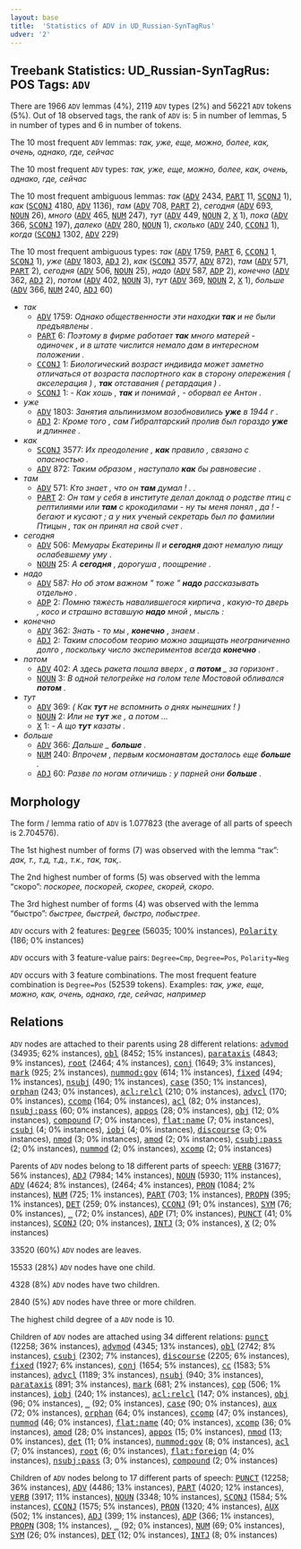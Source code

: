 ```yaml
---
layout: base
title:  'Statistics of ADV in UD_Russian-SynTagRus'
udver: '2'
---
```


## Treebank Statistics: UD_Russian-SynTagRus: POS Tags: `ADV`

There are 1966 `ADV` lemmas (4%), 2119 `ADV` types (2%) and 56221 `ADV` tokens (5%).
Out of 18 observed tags, the rank of `ADV` is: 5 in number of lemmas, 5 in number of types and 6 in number of tokens.

The 10 most frequent `ADV` lemmas: <em>так, уже, еще, можно, более, как, очень, однако, где, сейчас</em>

The 10 most frequent `ADV` types:  <em>так, уже, еще, можно, более, как, очень, однако, где, сейчас</em>

The 10 most frequent ambiguous lemmas: <em>так</em> (<tt><a href="ru_syntagrus-pos-ADV.html">ADV</a></tt> 2434, <tt><a href="ru_syntagrus-pos-PART.html">PART</a></tt> 11, <tt><a href="ru_syntagrus-pos-SCONJ.html">SCONJ</a></tt> 1), <em>как</em> (<tt><a href="ru_syntagrus-pos-SCONJ.html">SCONJ</a></tt> 4180, <tt><a href="ru_syntagrus-pos-ADV.html">ADV</a></tt> 1136), <em>там</em> (<tt><a href="ru_syntagrus-pos-ADV.html">ADV</a></tt> 708, <tt><a href="ru_syntagrus-pos-PART.html">PART</a></tt> 2), <em>сегодня</em> (<tt><a href="ru_syntagrus-pos-ADV.html">ADV</a></tt> 693, <tt><a href="ru_syntagrus-pos-NOUN.html">NOUN</a></tt> 26), <em>много</em> (<tt><a href="ru_syntagrus-pos-ADV.html">ADV</a></tt> 465, <tt><a href="ru_syntagrus-pos-NUM.html">NUM</a></tt> 247), <em>тут</em> (<tt><a href="ru_syntagrus-pos-ADV.html">ADV</a></tt> 449, <tt><a href="ru_syntagrus-pos-NOUN.html">NOUN</a></tt> 2, <tt><a href="ru_syntagrus-pos-X.html">X</a></tt> 1), <em>пока</em> (<tt><a href="ru_syntagrus-pos-ADV.html">ADV</a></tt> 366, <tt><a href="ru_syntagrus-pos-SCONJ.html">SCONJ</a></tt> 197), <em>далеко</em> (<tt><a href="ru_syntagrus-pos-ADV.html">ADV</a></tt> 280, <tt><a href="ru_syntagrus-pos-NOUN.html">NOUN</a></tt> 1), <em>сколько</em> (<tt><a href="ru_syntagrus-pos-ADV.html">ADV</a></tt> 240, <tt><a href="ru_syntagrus-pos-CCONJ.html">CCONJ</a></tt> 1), <em>когда</em> (<tt><a href="ru_syntagrus-pos-SCONJ.html">SCONJ</a></tt> 1302, <tt><a href="ru_syntagrus-pos-ADV.html">ADV</a></tt> 229)

The 10 most frequent ambiguous types:  <em>так</em> (<tt><a href="ru_syntagrus-pos-ADV.html">ADV</a></tt> 1759, <tt><a href="ru_syntagrus-pos-PART.html">PART</a></tt> 6, <tt><a href="ru_syntagrus-pos-CCONJ.html">CCONJ</a></tt> 1, <tt><a href="ru_syntagrus-pos-SCONJ.html">SCONJ</a></tt> 1), <em>уже</em> (<tt><a href="ru_syntagrus-pos-ADV.html">ADV</a></tt> 1803, <tt><a href="ru_syntagrus-pos-ADJ.html">ADJ</a></tt> 2), <em>как</em> (<tt><a href="ru_syntagrus-pos-SCONJ.html">SCONJ</a></tt> 3577, <tt><a href="ru_syntagrus-pos-ADV.html">ADV</a></tt> 872), <em>там</em> (<tt><a href="ru_syntagrus-pos-ADV.html">ADV</a></tt> 571, <tt><a href="ru_syntagrus-pos-PART.html">PART</a></tt> 2), <em>сегодня</em> (<tt><a href="ru_syntagrus-pos-ADV.html">ADV</a></tt> 506, <tt><a href="ru_syntagrus-pos-NOUN.html">NOUN</a></tt> 25), <em>надо</em> (<tt><a href="ru_syntagrus-pos-ADV.html">ADV</a></tt> 587, <tt><a href="ru_syntagrus-pos-ADP.html">ADP</a></tt> 2), <em>конечно</em> (<tt><a href="ru_syntagrus-pos-ADV.html">ADV</a></tt> 362, <tt><a href="ru_syntagrus-pos-ADJ.html">ADJ</a></tt> 2), <em>потом</em> (<tt><a href="ru_syntagrus-pos-ADV.html">ADV</a></tt> 402, <tt><a href="ru_syntagrus-pos-NOUN.html">NOUN</a></tt> 3), <em>тут</em> (<tt><a href="ru_syntagrus-pos-ADV.html">ADV</a></tt> 369, <tt><a href="ru_syntagrus-pos-NOUN.html">NOUN</a></tt> 2, <tt><a href="ru_syntagrus-pos-X.html">X</a></tt> 1), <em>больше</em> (<tt><a href="ru_syntagrus-pos-ADV.html">ADV</a></tt> 366, <tt><a href="ru_syntagrus-pos-NUM.html">NUM</a></tt> 240, <tt><a href="ru_syntagrus-pos-ADJ.html">ADJ</a></tt> 60)


* <em>так</em>
  * <tt><a href="ru_syntagrus-pos-ADV.html">ADV</a></tt> 1759: <em>Однако общественности эти находки <b>так</b> и не были предъявлены .</em>
  * <tt><a href="ru_syntagrus-pos-PART.html">PART</a></tt> 6: <em>Поэтому в фирме работает <b>так</b> много матерей - одиночек , и в штате числится немало дам в интересном положении .</em>
  * <tt><a href="ru_syntagrus-pos-CCONJ.html">CCONJ</a></tt> 1: <em>Биологический возраст индивида может заметно отличаться от возраста паспортного как в сторону опережения ( акселерация ) , <b>так</b> отставания ( ретардация ) .</em>
  * <tt><a href="ru_syntagrus-pos-SCONJ.html">SCONJ</a></tt> 1: <em>- Как хошь , <b>так</b> и понимай , - оборвал ее Антон .</em>
* <em>уже</em>
  * <tt><a href="ru_syntagrus-pos-ADV.html">ADV</a></tt> 1803: <em>Занятия альпинизмом возобновились <b>уже</b> в 1944 г .</em>
  * <tt><a href="ru_syntagrus-pos-ADJ.html">ADJ</a></tt> 2: <em>Кроме того , сам Гибралтарский пролив был гораздо <b>уже</b> и длиннее .</em>
* <em>как</em>
  * <tt><a href="ru_syntagrus-pos-SCONJ.html">SCONJ</a></tt> 3577: <em>Их преодоление , <b>как</b> правило , связано с опасностью .</em>
  * <tt><a href="ru_syntagrus-pos-ADV.html">ADV</a></tt> 872: <em>Таким образом , наступало <b>как</b> бы равновесие .</em>
* <em>там</em>
  * <tt><a href="ru_syntagrus-pos-ADV.html">ADV</a></tt> 571: <em>Кто знает , что он <b>там</b> думал ! . .</em>
  * <tt><a href="ru_syntagrus-pos-PART.html">PART</a></tt> 2: <em>Он там у себя в институте делал доклад о родстве птиц с рептилиями или <b>там</b> с крокодилами - ну ты меня понял , да ! - бегают и кусают ; а у них ученый секретарь был по фамилии Птицын , так он принял на свой счет .</em>
* <em>сегодня</em>
  * <tt><a href="ru_syntagrus-pos-ADV.html">ADV</a></tt> 506: <em>Мемуары Екатерины II и <b>сегодня</b> дают немалую пищу ослабевшему уму .</em>
  * <tt><a href="ru_syntagrus-pos-NOUN.html">NOUN</a></tt> 25: <em>А <b>сегодня</b> , дорогуша , поощрение .</em>
* <em>надо</em>
  * <tt><a href="ru_syntagrus-pos-ADV.html">ADV</a></tt> 587: <em>Но об этом важном " тоже " <b>надо</b> рассказывать отдельно .</em>
  * <tt><a href="ru_syntagrus-pos-ADP.html">ADP</a></tt> 2: <em>Помню тяжесть навалившегося кирпича , какую-то дверь , косо и страшно вставшую <b>надо</b> мной , мысль :</em>
* <em>конечно</em>
  * <tt><a href="ru_syntagrus-pos-ADV.html">ADV</a></tt> 362: <em>Знать - то мы , <b>конечно</b> , знаем .</em>
  * <tt><a href="ru_syntagrus-pos-ADJ.html">ADJ</a></tt> 2: <em>Таким способом теорию можно защищать неограниченно долго , поскольку число экспериментов всегда <b>конечно</b> .</em>
* <em>потом</em>
  * <tt><a href="ru_syntagrus-pos-ADV.html">ADV</a></tt> 402: <em>А здесь ракета пошла вверх , а <b>потом</b> _ за горизонт .</em>
  * <tt><a href="ru_syntagrus-pos-NOUN.html">NOUN</a></tt> 3: <em>В одной телогрейке на голом теле Мостовой обливался <b>потом</b> .</em>
* <em>тут</em>
  * <tt><a href="ru_syntagrus-pos-ADV.html">ADV</a></tt> 369: <em>( Как <b>тут</b> не вспомнить о днях нынешних ! )</em>
  * <tt><a href="ru_syntagrus-pos-NOUN.html">NOUN</a></tt> 2: <em>Или не <b>тут</b> же , а потом …</em>
  * <tt><a href="ru_syntagrus-pos-X.html">X</a></tt> 1: <em>- А що <b>тут</b> казаты .</em>
* <em>больше</em>
  * <tt><a href="ru_syntagrus-pos-ADV.html">ADV</a></tt> 366: <em>Дальше _ <b>больше</b> .</em>
  * <tt><a href="ru_syntagrus-pos-NUM.html">NUM</a></tt> 240: <em>Впрочем , первым космонавтам досталось еще <b>больше</b> .</em>
  * <tt><a href="ru_syntagrus-pos-ADJ.html">ADJ</a></tt> 60: <em>Разве по ногам отличишь : у парней они <b>больше</b> .</em>

## Morphology

The form / lemma ratio of `ADV` is 1.077823 (the average of all parts of speech is 2.704576).

The 1st highest number of forms (7) was observed with the lemma “так”: <em>дак, т., т.д, т.д., т.к., так, так,</em>.

The 2nd highest number of forms (5) was observed with the lemma “скоро”: <em>поскорее, поскорей, скорее, скорей, скоро</em>.

The 3rd highest number of forms (4) was observed with the lemma “быстро”: <em>быстрее, быстрей, быстро, побыстрее</em>.

`ADV` occurs with 2 features: <tt><a href="ru_syntagrus-feat-Degree.html">Degree</a></tt> (56035; 100% instances), <tt><a href="ru_syntagrus-feat-Polarity.html">Polarity</a></tt> (186; 0% instances)

`ADV` occurs with 3 feature-value pairs: `Degree=Cmp`, `Degree=Pos`, `Polarity=Neg`

`ADV` occurs with 3 feature combinations.
The most frequent feature combination is `Degree=Pos` (52539 tokens).
Examples: <em>так, уже, еще, можно, как, очень, однако, где, сейчас, например</em>


## Relations

`ADV` nodes are attached to their parents using 28 different relations: <tt><a href="ru_syntagrus-dep-advmod.html">advmod</a></tt> (34935; 62% instances), <tt><a href="ru_syntagrus-dep-obl.html">obl</a></tt> (8452; 15% instances), <tt><a href="ru_syntagrus-dep-parataxis.html">parataxis</a></tt> (4843; 9% instances), <tt><a href="ru_syntagrus-dep-root.html">root</a></tt> (2464; 4% instances), <tt><a href="ru_syntagrus-dep-conj.html">conj</a></tt> (1649; 3% instances), <tt><a href="ru_syntagrus-dep-mark.html">mark</a></tt> (925; 2% instances), <tt><a href="ru_syntagrus-dep-nummod-gov.html">nummod:gov</a></tt> (614; 1% instances), <tt><a href="ru_syntagrus-dep-fixed.html">fixed</a></tt> (494; 1% instances), <tt><a href="ru_syntagrus-dep-nsubj.html">nsubj</a></tt> (490; 1% instances), <tt><a href="ru_syntagrus-dep-case.html">case</a></tt> (350; 1% instances), <tt><a href="ru_syntagrus-dep-orphan.html">orphan</a></tt> (243; 0% instances), <tt><a href="ru_syntagrus-dep-acl-relcl.html">acl:relcl</a></tt> (210; 0% instances), <tt><a href="ru_syntagrus-dep-advcl.html">advcl</a></tt> (170; 0% instances), <tt><a href="ru_syntagrus-dep-ccomp.html">ccomp</a></tt> (164; 0% instances), <tt><a href="ru_syntagrus-dep-acl.html">acl</a></tt> (82; 0% instances), <tt><a href="ru_syntagrus-dep-nsubj-pass.html">nsubj:pass</a></tt> (60; 0% instances), <tt><a href="ru_syntagrus-dep-appos.html">appos</a></tt> (28; 0% instances), <tt><a href="ru_syntagrus-dep-obj.html">obj</a></tt> (12; 0% instances), <tt><a href="ru_syntagrus-dep-compound.html">compound</a></tt> (7; 0% instances), <tt><a href="ru_syntagrus-dep-flat-name.html">flat:name</a></tt> (7; 0% instances), <tt><a href="ru_syntagrus-dep-csubj.html">csubj</a></tt> (4; 0% instances), <tt><a href="ru_syntagrus-dep-iobj.html">iobj</a></tt> (4; 0% instances), <tt><a href="ru_syntagrus-dep-discourse.html">discourse</a></tt> (3; 0% instances), <tt><a href="ru_syntagrus-dep-nmod.html">nmod</a></tt> (3; 0% instances), <tt><a href="ru_syntagrus-dep-amod.html">amod</a></tt> (2; 0% instances), <tt><a href="ru_syntagrus-dep-csubj-pass.html">csubj:pass</a></tt> (2; 0% instances), <tt><a href="ru_syntagrus-dep-nummod.html">nummod</a></tt> (2; 0% instances), <tt><a href="ru_syntagrus-dep-xcomp.html">xcomp</a></tt> (2; 0% instances)

Parents of `ADV` nodes belong to 18 different parts of speech: <tt><a href="ru_syntagrus-pos-VERB.html">VERB</a></tt> (31677; 56% instances), <tt><a href="ru_syntagrus-pos-ADJ.html">ADJ</a></tt> (7984; 14% instances), <tt><a href="ru_syntagrus-pos-NOUN.html">NOUN</a></tt> (5930; 11% instances), <tt><a href="ru_syntagrus-pos-ADV.html">ADV</a></tt> (4624; 8% instances),  (2464; 4% instances), <tt><a href="ru_syntagrus-pos-PRON.html">PRON</a></tt> (1084; 2% instances), <tt><a href="ru_syntagrus-pos-NUM.html">NUM</a></tt> (725; 1% instances), <tt><a href="ru_syntagrus-pos-PART.html">PART</a></tt> (703; 1% instances), <tt><a href="ru_syntagrus-pos-PROPN.html">PROPN</a></tt> (395; 1% instances), <tt><a href="ru_syntagrus-pos-DET.html">DET</a></tt> (259; 0% instances), <tt><a href="ru_syntagrus-pos-CCONJ.html">CCONJ</a></tt> (91; 0% instances), <tt><a href="ru_syntagrus-pos-SYM.html">SYM</a></tt> (76; 0% instances), <tt><a href="ru_syntagrus-dep-_.html">_</a></tt> (72; 0% instances), <tt><a href="ru_syntagrus-pos-ADP.html">ADP</a></tt> (71; 0% instances), <tt><a href="ru_syntagrus-pos-PUNCT.html">PUNCT</a></tt> (41; 0% instances), <tt><a href="ru_syntagrus-pos-SCONJ.html">SCONJ</a></tt> (20; 0% instances), <tt><a href="ru_syntagrus-pos-INTJ.html">INTJ</a></tt> (3; 0% instances), <tt><a href="ru_syntagrus-pos-X.html">X</a></tt> (2; 0% instances)

33520 (60%) `ADV` nodes are leaves.

15533 (28%) `ADV` nodes have one child.

4328 (8%) `ADV` nodes have two children.

2840 (5%) `ADV` nodes have three or more children.

The highest child degree of a `ADV` node is 10.

Children of `ADV` nodes are attached using 34 different relations: <tt><a href="ru_syntagrus-dep-punct.html">punct</a></tt> (12258; 36% instances), <tt><a href="ru_syntagrus-dep-advmod.html">advmod</a></tt> (4345; 13% instances), <tt><a href="ru_syntagrus-dep-obl.html">obl</a></tt> (2742; 8% instances), <tt><a href="ru_syntagrus-dep-csubj.html">csubj</a></tt> (2302; 7% instances), <tt><a href="ru_syntagrus-dep-discourse.html">discourse</a></tt> (2205; 6% instances), <tt><a href="ru_syntagrus-dep-fixed.html">fixed</a></tt> (1927; 6% instances), <tt><a href="ru_syntagrus-dep-conj.html">conj</a></tt> (1654; 5% instances), <tt><a href="ru_syntagrus-dep-cc.html">cc</a></tt> (1583; 5% instances), <tt><a href="ru_syntagrus-dep-advcl.html">advcl</a></tt> (1189; 3% instances), <tt><a href="ru_syntagrus-dep-nsubj.html">nsubj</a></tt> (940; 3% instances), <tt><a href="ru_syntagrus-dep-parataxis.html">parataxis</a></tt> (891; 3% instances), <tt><a href="ru_syntagrus-dep-mark.html">mark</a></tt> (681; 2% instances), <tt><a href="ru_syntagrus-dep-cop.html">cop</a></tt> (506; 1% instances), <tt><a href="ru_syntagrus-dep-iobj.html">iobj</a></tt> (240; 1% instances), <tt><a href="ru_syntagrus-dep-acl-relcl.html">acl:relcl</a></tt> (147; 0% instances), <tt><a href="ru_syntagrus-dep-obj.html">obj</a></tt> (96; 0% instances), <tt><a href="ru_syntagrus-dep-_.html">_</a></tt> (92; 0% instances), <tt><a href="ru_syntagrus-dep-case.html">case</a></tt> (90; 0% instances), <tt><a href="ru_syntagrus-dep-aux.html">aux</a></tt> (72; 0% instances), <tt><a href="ru_syntagrus-dep-orphan.html">orphan</a></tt> (64; 0% instances), <tt><a href="ru_syntagrus-dep-ccomp.html">ccomp</a></tt> (47; 0% instances), <tt><a href="ru_syntagrus-dep-nummod.html">nummod</a></tt> (46; 0% instances), <tt><a href="ru_syntagrus-dep-flat-name.html">flat:name</a></tt> (40; 0% instances), <tt><a href="ru_syntagrus-dep-xcomp.html">xcomp</a></tt> (36; 0% instances), <tt><a href="ru_syntagrus-dep-amod.html">amod</a></tt> (28; 0% instances), <tt><a href="ru_syntagrus-dep-appos.html">appos</a></tt> (15; 0% instances), <tt><a href="ru_syntagrus-dep-nmod.html">nmod</a></tt> (13; 0% instances), <tt><a href="ru_syntagrus-dep-det.html">det</a></tt> (11; 0% instances), <tt><a href="ru_syntagrus-dep-nummod-gov.html">nummod:gov</a></tt> (8; 0% instances), <tt><a href="ru_syntagrus-dep-acl.html">acl</a></tt> (7; 0% instances), <tt><a href="ru_syntagrus-dep-root.html">root</a></tt> (6; 0% instances), <tt><a href="ru_syntagrus-dep-flat-foreign.html">flat:foreign</a></tt> (4; 0% instances), <tt><a href="ru_syntagrus-dep-nsubj-pass.html">nsubj:pass</a></tt> (3; 0% instances), <tt><a href="ru_syntagrus-dep-compound.html">compound</a></tt> (2; 0% instances)

Children of `ADV` nodes belong to 17 different parts of speech: <tt><a href="ru_syntagrus-pos-PUNCT.html">PUNCT</a></tt> (12258; 36% instances), <tt><a href="ru_syntagrus-pos-ADV.html">ADV</a></tt> (4486; 13% instances), <tt><a href="ru_syntagrus-pos-PART.html">PART</a></tt> (4020; 12% instances), <tt><a href="ru_syntagrus-pos-VERB.html">VERB</a></tt> (3917; 11% instances), <tt><a href="ru_syntagrus-pos-NOUN.html">NOUN</a></tt> (3348; 10% instances), <tt><a href="ru_syntagrus-pos-SCONJ.html">SCONJ</a></tt> (1584; 5% instances), <tt><a href="ru_syntagrus-pos-CCONJ.html">CCONJ</a></tt> (1575; 5% instances), <tt><a href="ru_syntagrus-pos-PRON.html">PRON</a></tt> (1320; 4% instances), <tt><a href="ru_syntagrus-pos-AUX.html">AUX</a></tt> (502; 1% instances), <tt><a href="ru_syntagrus-pos-ADJ.html">ADJ</a></tt> (399; 1% instances), <tt><a href="ru_syntagrus-pos-ADP.html">ADP</a></tt> (366; 1% instances), <tt><a href="ru_syntagrus-pos-PROPN.html">PROPN</a></tt> (308; 1% instances), <tt><a href="ru_syntagrus-dep-_.html">_</a></tt> (92; 0% instances), <tt><a href="ru_syntagrus-pos-NUM.html">NUM</a></tt> (69; 0% instances), <tt><a href="ru_syntagrus-pos-SYM.html">SYM</a></tt> (26; 0% instances), <tt><a href="ru_syntagrus-pos-DET.html">DET</a></tt> (12; 0% instances), <tt><a href="ru_syntagrus-pos-INTJ.html">INTJ</a></tt> (8; 0% instances)

